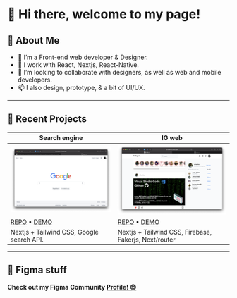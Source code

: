 # 👋 Hi there, welcome to my page!

## 🙈 About Me

- 👀 I’m a Front-end web developer & Designer.
- 🌱 I work with React, Nextjs, React-Native.
- 💞️ I’m looking to collaborate with designers, as well as web and mobile developers.
- 📫 I also design, prototype, & a bit of UI/UX.

---

## 🚀 Recent Projects

| Search engine                                                                            | IG web                                                                               |
| ---------------------------------------------------------------------------------------- | ------------------------------------------------------------------------------------ |
| [![Search v2](/assets/Search.png)](https://g-search-v2.vercel.app)                       | [![IG web](/assets/IGweb.png)](https://ig-web-v2.vercel.app/)                        |
| [REPO](https://github.com/viknedus/G-search-v2) • [DEMO](https://g-search-v2.vercel.app) | [REPO](https://github.com/viknedus/ig-web-v2) • [DEMO](ttps://ig-web-v2.vercel.app/) |
| Nextjs + Tailwind CSS, Google search API.                                                | Nextjs + Tailwind CSS, Firebase, Fakerjs, Next/router                                |

---

## 🌱 Figma stuff

**Check out my Figma Community [Profile! 😊](https://www.figma.com/@viknedus)**

<!---
viknedus/viknedus is a ✨ special ✨ repository because its `README.md` (this file) appears on your GitHub profile.
You can click the Preview link to take a look at your changes.
--->
